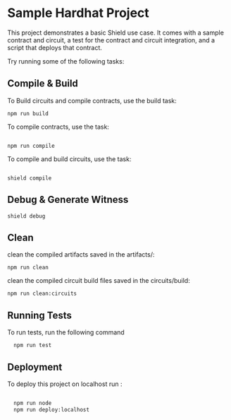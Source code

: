 # Sample Hardhat Project

This project demonstrates a basic Shield use case. It comes with a sample contract and circuit, a test for the contract and circuit integration, and a script that deploys that contract.

Try running some of the following tasks:

## Compile & Build

To Build circuits and compile contracts, use the build task:

```shell
npm run build
```

To compile contracts, use the task:

```shell

npm run compile
```

To compile and build circuits, use the task:

```shell

shield compile
```

## Debug & Generate Witness

```
shield debug
```

## Clean

clean the compiled artifacts saved in the artifacts/:

```shell
npm run clean
```

clean the compiled circuit build files saved in the circuits/build:

```shell
npm run clean:circuits
```

## Running Tests

To run tests, run the following command

```shell
  npm run test

```

## Deployment

To deploy this project on localhost run :

```bash

  npm run node
  npm run deploy:localhost

```
